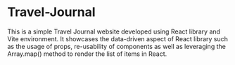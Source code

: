 # Travel-Journal

This is a simple Travel Journal website developed using React library and Vite environment. 
It showcases the data-driven aspect of React library such as the usage of props, re-usability of components as well as leveraging the Array.map() method to render the list of items in React.

